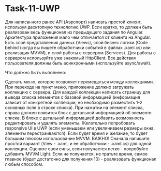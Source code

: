 # Task-11-UWP
Для написанного ранее API (Аэропорт) написать простой клиент, используя десктопную технологию UWP. Если кратко, то должен быть реализован весь функционал из предыдущего задания по Angular. Архитектура приложения мало чем отличается от клиента на Angular. Есть слой представления данных (Views), слой бизнес логики (Code behind (когда вы пишете обработчики событий в файлах .xaml.cs) или реализация MVVМ), и слой работы с сервером (Services). Для работы с сервером используйте уже знакомый HttpClient. Все действия пользователя должны быть асинхронными (используйте async/await).

Что должно быть выполнено:

Сделать меню, которое позволяет перемещаться между коллекциями.
При переходе на пункт меню, приложение должно загружать коллекцию с сервера.
Для каждой коллекции написать страницу для вывода списка элементов с базовой информацией (информация зависит от конкретной коллекции, но необходимо разместить 1-2 основных поля в строке списка).
При нажатии на элемент списка, справа должен появится блок с детальной информацией об элементе списка.
В блоке с детальной информацией добавить возможность редактировать и удалять элементы.
Желательно попробовать responsive UI в UWP (если уменьшаем или увеличиваем размеры окна, элементы перестраиваются).
Если будет время и желание, то будет большим плюсом использование MVVM. ВАЖНО! Сначала напишите простой вариант (View - .xaml, и ее обработчики - .xaml.cs) для одной коллекции. Оцените свои силы, если получается легко - попробуйте добавить MVVM Light. Если не получается, не тратьте время, самое главное (будет достаточно для получения 10) - реализовать функционал любым способом.
